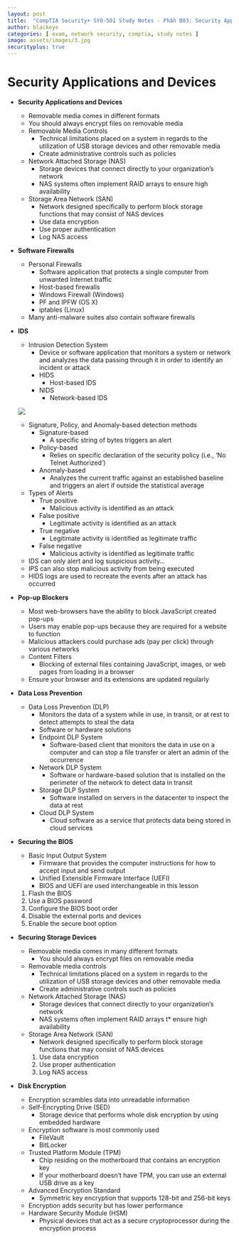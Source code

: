 ```yaml
---
layout: post
title:  "CompTIA Security+ SY0-501 Study Notes - Phần B03: Security Application and Devices"
author: blackeye
categories: [ exam, network security, comptia, study notes ]
image: assets/images/3.jpg
securityplus: true
---
```


# Security Applications and Devices

* **Security Applications and Devices**
    * Removable media comes in different formats
    * You should always encrypt files on removable media
    * Removable Media Controls
        * Technical limitations placed on a system in regards to the utilization of USB storage devices and other removable media
        * Create administrative controls such as policies
    * Network Attached Storage (NAS)
        * Storage devices that connect directly to your organization’s network
        * NAS systems often implement RAID arrays to ensure high availability
    * Storage Area Network (SAN)
        * Network designed specifically to perform block storage functions that may consist of NAS devices
        * Use data encryption
        * Use proper authentication
        * Log NAS access
* **Software Firewalls**
    * Personal Firewalls
        * Software application that protects a single computer from unwanted Internet traffic
        * Host-based firewalls
        * Windows Firewall (Windows)
        * PF and IPFW (OS X)
        * iptables (Linux)
    * Many anti-malware suites also contain software firewalls
* **IDS**
    * Intrusion Detection System
        * Device or software application that monitors a system or network and analyzes the data passing through it in order to identify an incident or attack
        * HIDS
            * Host-based IDS
        * NIDS
            * Network-based IDS

    ![]({{site.baseurl}}/assets/images/cs_plus/sad01.png)

    * Signature, Policy, and Anomaly-based detection methods
        * Signature-based
            * A specific string of bytes triggers an alert
        * Policy-based
            * Relies on specific declaration of the security policy (i.e., ‘No Telnet Authorized’)
        * Anomaly-based
            * Analyzes the current traffic against an established baseline and triggers an alert if outside the statistical average
    * Types of Alerts
        * True positive
            * Malicious activity is identified as an attack
        * False positive
            * Legitimate activity is identified as an attack
        * True negative
            * Legitimate activity is identified as legitimate traffic
        * False negative
            * Malicious activity is identified as legitimate traffic
    * IDS can only alert and log suspicious activity…
    * IPS can also stop malicious activity from being executed
    * HIDS logs are used to recreate the events after an attack has occurred
* **Pop-up Blockers**
    * Most web-browsers have the ability to block JavaScript created pop-ups
    * Users may enable pop-ups because they are required for a website to function
    * Malicious attackers could purchase ads (pay per click) through various networks
    * Content Filters
        * Blocking of external files containing JavaScript, images, or web pages from loading in a browser
    * Ensure your browser and its extensions are updated regularly
* **Data Loss Prevention**
    * Data Loss Prevention (DLP)
        * Monitors the data of a system while in use, in transit, or at rest to detect attempts to steal the data
        * Software or hardware solutions
        * Endpoint DLP System
            * Software-based client that monitors the data in use on a computer and can stop a file transfer or alert an admin of the occurrence
        * Network DLP System
            * Software or hardware-based solution that is installed on the perimeter of the network to detect data in transit
        * Storage DLP System
            * Software installed on servers in the datacenter to inspect the data at rest
        * Cloud DLP System
            * Cloud software as a service that protects data being stored in cloud services
* **Securing the BIOS**
    * Basic Input Output System
        * Firmware that provides the computer instructions for how to accept input and send output
        * Unified Extensible Firmware Interface (UEFI)
        * BIOS and UEFI are used interchangeable in this lesson
    1. Flash the BIOS
    2. Use a BIOS password
    3. Configure the BIOS boot order
    4. Disable the external ports and devices
    5. Enable the secure boot option
* **Securing Storage Devices**
    * Removable media comes in many different formats
        * You should always encrypt files on removable media
    * Removable media controls
        * Technical limitations placed on a system in regards to the utilization of USB storage devices and other removable media
        * Create administrative controls such as policies
    * Network Attached Storage (NAS)
        * Storage devices that connect directly to your organization’s network
        * NAS systems often implement RAID arrays t* ensure high availability
    * Storage Area Network (SAN)
        * Network designed specifically to perform block storage functions that may consist of NAS devices
        1. Use data encryption
        2. Use proper authentication
        3. Log NAS access
* **Disk Encryption**
    * Encryption scrambles data into unreadable information
    * Self-Encrypting Drive (SED)
        * Storage device that performs whole disk encryption by using embedded hardware
    * Encryption software is most commonly used
        * FileVault
        * BitLocker
    * Trusted Platform Module (TPM)
        * Chip residing on the motherboard that contains an encryption key
        * If your motherboard doesn’t have TPM, you can use an external USB drive as a key
    * Advanced Encryption Standard
        * Symmetric key encryption that supports 128-bit and 256-bit keys
    * Encryption adds security but has lower performance
    * Hardware Security Module (HSM)
        * Physical devices that act as a secure cryptoprocessor during the encryption process


